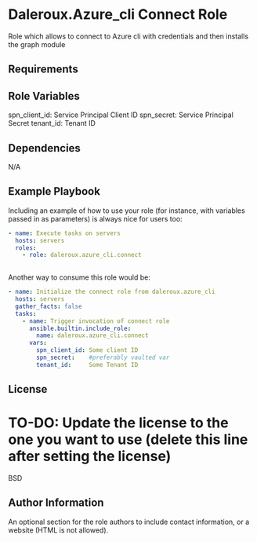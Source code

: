 Daleroux.Azure_cli Connect Role
========================

Role which allows to connect to Azure cli with credentials and then installs the graph module

Requirements
------------

Role Variables
--------------

spn_client_id: Service Principal Client ID
spn_secret:    Service Principal Secret
tenant_id:     Tenant ID

Dependencies
------------

N/A

Example Playbook
----------------

Including an example of how to use your role (for instance, with variables passed in as parameters) is always nice for users too:

```yaml
- name: Execute tasks on servers
  hosts: servers
  roles:
    - role: daleroux.azure_cli.connect
      
```

Another way to consume this role would be:

```yaml
- name: Initialize the connect role from daleroux.azure_cli
  hosts: servers
  gather_facts: false
  tasks:
    - name: Trigger invocation of connect role
      ansible.builtin.include_role:
        name: daleroux.azure_cli.connect
      vars:
        spn_client_id: Some client ID
        spn_secret:    #preferably vaulted var
        tenant_id:     Some Tenant ID
```

License
-------

# TO-DO: Update the license to the one you want to use (delete this line after setting the license)
BSD

Author Information
------------------

An optional section for the role authors to include contact information, or a website (HTML is not allowed).
